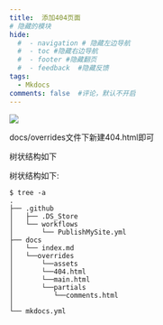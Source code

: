 ```yaml
---
title:  添加404页面
# 隐藏的模块
hide:
  #  - navigation # 隐藏左边导航
  #  - toc #隐藏右边导航
  #  - footer #隐藏翻页
  #  - feedback  #隐藏反馈
tags:
  - Mkdocs
comments: false  #评论，默认不开启
---
```


![](https://s1.imagehub.cc/images/2024/02/02/b94cdf67258487f737cfa29829629157.png)

docs/overrides文件下新建404.html即可  

树状结构如下  

树状结构如下:  
```
$ tree -a
.
├── .github
│   ├── .DS_Store
│   └── workflows
│       └── PublishMySite.yml
├── docs
│   └── index.md
│   └──overrides
│       └──assets
│       └──404.html
│       └──main.html
│       └──partials
│          └──comments.html
│
└── mkdocs.yml
``` 